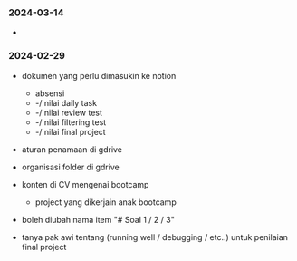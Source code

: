 ### 2024-03-14
- 

### 2024-02-29
- dokumen yang perlu dimasukin ke notion
	- absensi
	- -/ nilai daily task
	- -/ nilai review test
	- -/ nilai filtering test
	- -/ nilai final project
- aturan penamaan di gdrive
- organisasi folder di gdrive
- konten di CV mengenai bootcamp
	- project yang dikerjain anak bootcamp

- boleh diubah nama item "# Soal 1 / 2 / 3"
- tanya pak awi tentang (running well / debugging / etc..) untuk penilaian final project